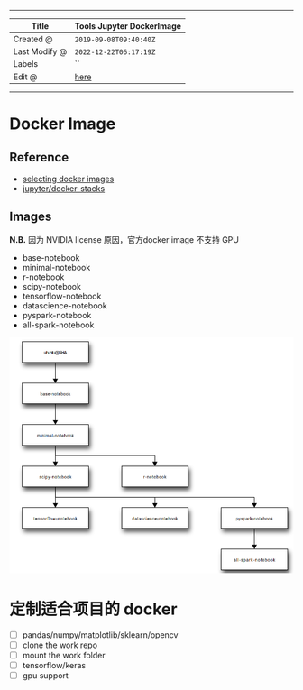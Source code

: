 -----

| Title         | Tools Jupyter DockerImage                           |
| ------------- | --------------------------------------------------- |
| Created @     | `2019-09-08T09:40:40Z`                              |
| Last Modify @ | `2022-12-22T06:17:19Z`                              |
| Labels        | \`\`                                                |
| Edit @        | [here](https://github.com/junxnone/xwiki/issues/70) |

-----

# Docker Image

## Reference

  - [selecting docker
    images](https://jupyter-docker-stacks.readthedocs.io/en/latest/using/selecting.html)
  - [jupyter/docker-stacks](https://github.com/jupyter/docker-stacks)

## Images

**N.B.** 因为 NVIDIA license 原因，官方docker image 不支持 GPU

  - base-notebook
  - minimal-notebook
  - r-notebook
  - scipy-notebook
  - tensorflow-notebook
  - datascience-notebook
  - pyspark-notebook
  - all-spark-notebook

![image](media/3306df4f7b22cdb4bcec748dc93243f94b88dd82.png)

# 定制适合项目的 docker

  - [ ] pandas/numpy/matplotlib/sklearn/opencv
  - [ ] clone the work repo
  - [ ] mount the work folder
  - [ ] tensorflow/keras
  - [ ] gpu support
